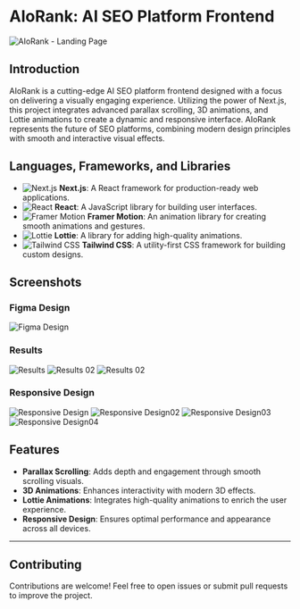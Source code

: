 # AIoRank: AI SEO Platform Frontend

![AIoRank - Landing Page](https://media.licdn.com/dms/image/v2/D4E22AQEV43bpztE4bg/feedshare-shrink_2048_1536/feedshare-shrink_2048_1536/0/1725370211232?e=1728518400&v=beta&t=dV1cdBcG8jzmVEAEi65WI-ofpwmhSDPRbbmKsMpUMU0)

## Introduction

AIoRank is a cutting-edge AI SEO platform frontend designed with a focus on delivering a visually engaging experience. Utilizing the power of Next.js, this project integrates advanced parallax scrolling, 3D animations, and Lottie animations to create a dynamic and responsive interface. AIoRank represents the future of SEO platforms, combining modern design principles with smooth and interactive visual effects.

## Languages, Frameworks, and Libraries

- ![Next.js](https://img.shields.io/badge/Next.js-000000?style=for-the-badge&logo=next.js&logoColor=white) **Next.js**: A React framework for production-ready web applications.
- ![React](https://img.shields.io/badge/React-61DAFB?style=for-the-badge&logo=react&logoColor=black) **React**: A JavaScript library for building user interfaces.
- ![Framer Motion](https://img.shields.io/badge/Framer--Motion-0055FF?style=for-the-badge&logo=framer&logoColor=white) **Framer Motion**: An animation library for creating smooth animations and gestures.
- ![Lottie](https://img.shields.io/badge/Lottie-FF6F61?style=for-the-badge&logo=lottie&logoColor=white) **Lottie**: A library for adding high-quality animations.
- ![Tailwind CSS](https://img.shields.io/badge/Tailwind%20CSS-06B6D4?style=for-the-badge&logo=tailwindcss&logoColor=white) **Tailwind CSS**: A utility-first CSS framework for building custom designs.

## Screenshots

### Figma Design

![Figma Design](https://media.licdn.com/dms/image/v2/D4E22AQGDxrgh4ZBVrg/feedshare-shrink_1280/feedshare-shrink_1280/0/1725370210381?e=1728518400&v=beta&t=qlpsdBw_l4sPlTQ1RyHiFVXzDyIdbdnoWEeWWpoxS34)

### Results

![Results](https://media.licdn.com/dms/image/v2/D4E22AQFH3J8U-0-llQ/feedshare-shrink_2048_1536/feedshare-shrink_2048_1536/0/1725370210303?e=1728518400&v=beta&t=_JqvgW7dXQ7Lx_jemHJ-SfuUl4QfPeK5s0VHI7yPwY4)
![Results 02](https://media.licdn.com/dms/image/v2/D4E22AQGcBnSWH7Wi-Q/feedshare-shrink_2048_1536/feedshare-shrink_2048_1536/0/1725370211911?e=1728518400&v=beta&t=t5wc0mXt5_hRQH4LZEY8Z0yTQCRrFoHcrFV8HhFoZ7E)
![Results 02](https://media.licdn.com/dms/image/v2/D4E22AQFH3J8U-0-llQ/feedshare-shrink_2048_1536/feedshare-shrink_2048_1536/0/1725370210303?e=1728518400&v=beta&t=_JqvgW7dXQ7Lx_jemHJ-SfuUl4QfPeK5s0VHI7yPwY4)

### Responsive Design

![Responsive Design](https://media.licdn.com/dms/image/v2/D4E22AQG3tWtKBdJu9w/feedshare-shrink_800/feedshare-shrink_800/0/1725370210932?e=1728518400&v=beta&t=NdirQM_dQapC-T0zlHnW9L3cA749B7kUY-14zxumQRI)
![Responsive Design02](https://media.licdn.com/dms/image/v2/D4E22AQFQ9KdYgrrMBQ/feedshare-shrink_800/feedshare-shrink_800/0/1725370209367?e=1728518400&v=beta&t=ERdcNw-2gWoM2lDjbLAWX3T53upj65RjAPjFZOJF3Qs)
![Responsive Design03](https://media.licdn.com/dms/image/v2/D4E22AQESE_SKgi-LRQ/feedshare-shrink_800/feedshare-shrink_800/0/1725370209736?e=1728518400&v=beta&t=zxGqp1eNUhTqCoJiiJcwKwpeT2mYFlPYk4MBp--E23o)
![Responsive Design04](https://media.licdn.com/dms/image/v2/D4E22AQHl1keaiUKjvQ/feedshare-shrink_800/feedshare-shrink_800/0/1725370209385?e=1728518400&v=beta&t=0Hgojdr3Uz2zf0-zTN-VU04xp6-qLca2ha7iOFVUG0Q)

## Features

- **Parallax Scrolling**: Adds depth and engagement through smooth scrolling visuals.
- **3D Animations**: Enhances interactivity with modern 3D effects.
- **Lottie Animations**: Integrates high-quality animations to enrich the user experience.
- **Responsive Design**: Ensures optimal performance and appearance across all devices.

---

## Contributing

Contributions are welcome! Feel free to open issues or submit pull requests to improve the project.
